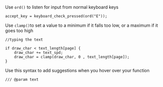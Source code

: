 Use `ord()` to listen for input from normal keyboard keys

```
accept_key = keyboard_check_pressed(ord("E"));
```

Use `clamp()`to set a value to a minimum if it falls too low, or a maximum if it goes too high

```
//typing the text

if draw_char < text_length[page] {
	draw_char += text_spd;
	draw_char = clamp(draw_char, 0 , text_length[page]);
}
```

Use this syntax to add suggestions when you hover over your function

```
/// @param text
```
